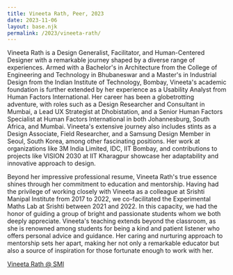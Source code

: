 ```yaml
---
title: Vineeta Rath, Peer, 2023
date: 2023-11-06
layout: base.njk
permalink: /2023/vineeta-rath/
--- 
```


Vineeta Rath is a Design Generalist, Facilitator, and Human-Centered Designer with a remarkable journey shaped by a diverse range of experiences. Armed with a Bachelor's in Architecture from the College of Engineering and Technology in Bhubaneswar and a Master's in Industrial Design from the Indian Institute of Technology, Bombay, Vineeta's academic foundation is further extended by her experience as a Usability Analyst from Human Factors International. Her career has been a globetrotting adventure, with roles such as a Design Researcher and Consultant in Mumbai, a Lead UX Strategist at Dhobistation, and a Senior Human Factors Specialist at Human Factors International in both Johannesburg, South Africa, and Mumbai. Vineeta's extensive journey also includes stints as a Design Associate, Field Researcher, and a Samsung Design Member in Seoul, South Korea, among other fascinating positions. Her work at organizations like 3M India Limited, IDC, IIT Bombay, and contributions to projects like VISION 2030 at IIT Kharagpur showcase her adaptability and innovative approach to design.

Beyond her impressive professional resume, Vineeta Rath's true essence shines through her commitment to education and mentorship. Having had the privilege of working closely with Vineeta as a colleague at Srishti Manipal Institute from 2017 to 2022, we co-facilitated the Experimental Maths Lab at Srishti between 2021 and 2022. In this capacity, we had the honor of guiding a group of bright and passionate students whom we both deeply appreciate. Vineeta's teaching extends beyond the classroom, as she is renowned among students for being a kind and patient listener who offers personal advice and guidance. Her caring and nurturing approach to mentorship sets her apart, making her not only a remarkable educator but also a source of inspiration for those fortunate enough to work with her.

[Vineeta Rath @ SMI](https://srishtimanipalinstitute.in/people/vineeta-rath)